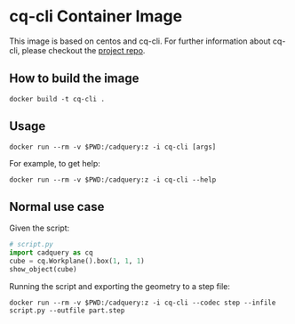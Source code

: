 # **cq-cli** Container Image

This image is based on centos and cq-cli. For further information about cq-cli, please checkout
the [project repo](https://github.com/CadQuery/cq-cli).

## How to build the image

```
docker build -t cq-cli .
```

## Usage

```
docker run --rm -v $PWD:/cadquery:z -i cq-cli [args]
```

For example, to get help:

```
docker run --rm -v $PWD:/cadquery:z -i cq-cli --help
```

## Normal use case

Given the script:

```python
# script.py
import cadquery as cq
cube = cq.Workplane().box(1, 1, 1)
show_object(cube)
```

Running the script and exporting the geometry to a step file:

```
docker run --rm -v $PWD:/cadquery:z -i cq-cli --codec step --infile script.py --outfile part.step
```

